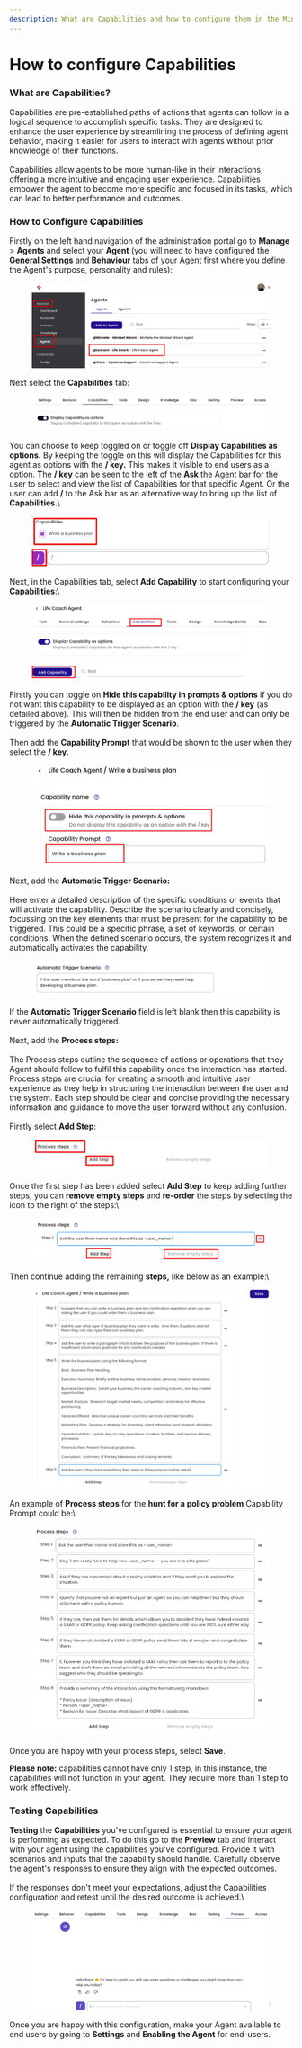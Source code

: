 ```yaml
---
description: What are Capabilities and how to configure them in the Mindset platform
---
```


# How to configure Capabilities

### What are Capabilities?&#x20;

Capabilities are pre-established paths of actions that agents can follow in a logical sequence to accomplish specific tasks. They are designed to enhance the user experience by streamlining the process of defining agent behavior, making it easier for users to interact with agents without prior knowledge of their functions. \
\
Capabilities allow agents to be more human-like in their interactions, offering a more intuitive and engaging user experience.  Capabilities empower the agent to become more specific and focused in its tasks, which can lead to better performance and outcomes.

### **How to Configure Capabilities**

Firstly on the left hand navigation of the administration portal go to **Manage** > **Agents** and select your **Agent** (you will need to have configured the [**General Settings** and **Behaviour** tabs of your Agent](configuration.md) first where you define the Agent's purpose, personality and rules): &#x20;

<figure><img src="../../../.gitbook/assets/Summit10 2024-03-11 13-46-44.png" alt=""><figcaption></figcaption></figure>

Next select the **Capabilities** tab:

<figure><img src="../../../.gitbook/assets/Screenshot 2024-07-08 133945.png" alt=""><figcaption></figcaption></figure>

You can choose to keep toggled on or toggle off **Display Capabilities as options.**  By keeping the toggle on this will display the Capabilities for this agent as options with the **/ key.** This makes it visible to end users as a option. **T**he **/ key** can be seen to the left of the **Ask** the Agent bar for the user to select and view the list of Capabilities for that specific Agent. Or the user can add **/** to the Ask bar as an alternative way to bring up the list of **Capabilities**.\


<figure><img src="../../../.gitbook/assets/Summit10 2024-03-11 13-53-03_10 (1).png" alt=""><figcaption></figcaption></figure>

Next, in the Capabilities tab, select **Add Capability** to start configuring your **Capabilities**:\


<figure><img src="../../../.gitbook/assets/Summit10 2024-03-11 15-54-55.png" alt=""><figcaption></figcaption></figure>

Firstly you can toggle on **Hide this capability in prompts & options** if you do not want this capability to be displayed as an option with the **/ key** (as detailed above). This will then be hidden from the end user and can only be triggered by the **Automatic Trigger Scenario**.\
\
Then add the **Capability Prompt** that would be shown to the user when they select the **/ key.**&#x20;

<figure><img src="../../../.gitbook/assets/Summit10 2024-03-11 12-18-38_5 (4).png" alt=""><figcaption></figcaption></figure>

Next, add the **Automatic Trigger Scenario:** \
\
Here enter a detailed description of the specific conditions or events that will activate the capability. Describe the scenario clearly and concisely, focussing on the key elements that must be present for the capability to be triggered.  This could be a specific phrase, a set of keywords, or certain conditions.  When the defined scenario occurs, the system recognizes it and automatically activates the capability.

<figure><img src="../../../.gitbook/assets/Summit10 2024-03-11 14-26-49 (1).png" alt=""><figcaption></figcaption></figure>

If the **Automatic Trigger Scenario** field is left blank then this capability is never automatically triggered.\
\
Next, add the **Process steps:**\
\
The Process steps outline the sequence of actions or operations that they Agent should follow to fulfil this capability once the interaction has started. Process steps are crucial for creating a smooth and intuitive user experience as they help in structuring the interaction between the user and the system. Each step should be clear and concise providing the necessary information and guidance to move the user forward without any confusion.\
\
Firstly select **Add Step**:

<figure><img src="../../../.gitbook/assets/Summit10 2024-03-11 12-35-21_7.png" alt=""><figcaption></figcaption></figure>

Once the first step has been added select **Add Step** to keep adding further steps, you can **remove empty steps** and **re-order** the steps by selecting the icon to the right of the steps:\


<figure><img src="../../../.gitbook/assets/Summit10 2024-03-11 13-18-53_8.png" alt=""><figcaption></figcaption></figure>

Then continue adding the remaining **steps,** like below as an example:\


<figure><img src="../../../.gitbook/assets/Summit10 2024-03-11 13-29-39_9.png" alt=""><figcaption></figcaption></figure>

An example of **Process steps** for the **hunt for a policy problem** Capability Prompt could be:\


<figure><img src="../../../.gitbook/assets/Summit10 2024-03-11 15-36-06.png" alt=""><figcaption></figcaption></figure>

Once you are happy with your process steps, select **Save**.

**Please note:** capabilities cannot have only 1 step, in this instance, the capabilities will not function in your agent. They require more than 1 step to work effectively.&#x20;

### Testing Capabilities 

**Testing** the **Capabilities** you've configured is essential to ensure your agent is performing as expected.  To do this go to the **Preview** tab and interact with your agent using the capabilities you've configured.  Provide it with scenarios and inputs that the capability should handle.  Carefully observe the agent's responses to ensure they align with the expected outcomes.\
\
If the responses don't meet your expectations, adjust the Capabilities configuration and retest until the desired outcome is achieved.\


<figure><img src="../../../.gitbook/assets/Screenshot (24).png" alt=""><figcaption></figcaption></figure>

Once you are happy with this configuration, make your Agent available to end users by going to **Settings** and **Enabling the Agent** for end-users.

